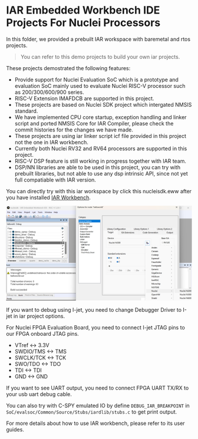 # IAR Embedded Workbench IDE Projects For Nuclei Processors

In this folder, we provided a prebuilt IAR workspace with baremetal and rtos projects.

> You can refer to this demo projects to build your own iar projects.

These projects demostrated the following features:

- Provide support for Nuclei Evaluation SoC which is a prototype and evaluation SoC mainly
  used to evaluate Nuclei RISC-V processor such as 200/300/600/900 series.
- RISC-V Extension IMAFDCB are supported in this project.
- These projects are based on Nuclei SDK project which intergated NMSIS standard.
- We have implemented CPU core startup, exception handling and linker script and ported NMSIS Core
  for IAR Compiler, please check the commit histories for the changes we have made.
- These projects are using iar linker script icf file provided in this project not the one in IAR workbench.
- Currently both Nuclei RV32 and RV64 processors are supported in this project.
- RISC-V DSP feature is still working in progress together with IAR team.
- DSP/NN libraries are able to be used in this project, you can try with prebuilt libraries, but not able to
  use any dsp intrinsic API, since not yet full compatiable with IAR version.

You can directly try with this iar workspace by click this nucleisdk.eww after you have installed [IAR Workbench](https://www.iar.com/riscv).

![IAR Projects for Nuclei](asserts/nsdk_iar_projects.png)

If you want to debug using I-jet, you need to change Debugger Driver to I-jet in iar project options.

For Nuclei FPGA Evaluation Board, you need to connect I-jet JTAG pins to our FPGA onboard JTAG pins.

- VTref       <->   3.3V
- SWDIO/TMS   <->   TMS
- SWCLK/TCK   <->   TCK
- SWO/TDO     <->   TDO
- TDI         <->   TDI
- GND         <->   GND

If you want to see UART output, you need to connect FPGA UART TX/RX to your usb uart debug cable.

You can also try with C-SPY emulated IO by define `DEBUG_IAR_BREAKPOINT` in `SoC/evalsoc/Common/Source/Stubs/iardlib/stubs.c` to get print output.

For more details about how to use IAR workbench, please refer to its user guides.
